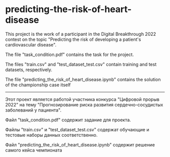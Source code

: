 # predicting-the-risk-of-heart-disease
This project is the work of a participant in the Digital Breakthrough 2022 contest on the topic "Predicting the risk of developing a patient's cardiovascular disease". 

The file "task_condition.pdf" contains the task for the project. 

The files "train.csv" and "test_dataset_test.csv" contain training and test datasets, respectively. 

The file "predicting_the_risk_of_heart_disease.ipynb" contains the solution of the championship case itself

_____________________________________________________________________________________________________________

Этот проект является работой участника конкурса "Цифровой прорыв 2022" на тему "Прогнозирование риска развития сердечно-сосудистых заболеваний у пациента". 

Файл "task_condition.pdf" содержит задание для проекта. 

Файлы "train.csv" и "test_dataset_test.csv" содержат обучающие и тестовые наборы данных соответственно. 

Файл "predicting_the_risk_of_heart_disease.ipynb" содержит решение самого кейса чемпионата
